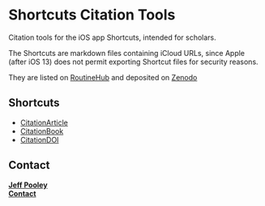 # Shortcuts Citation Tools

Citation tools for the iOS app Shortcuts, intended for scholars.

The Shortcuts are markdown files containing iCloud URLs, since Apple (after iOS 13) does not permit exporting Shortcut files for security reasons.

They are listed on [RoutineHub](https://routinehub.co) and deposited on [Zenodo](https://zenodo.org/record/3555602#.XgvrWi9OmfA)

## Shortcuts

* [CitationArticle](https://github.com/jeffpooley/shortcuts-citation-tools/blob/master/CitationArticle_shortcut.md)
* [CitationBook](https://github.com/jeffpooley/shortcuts-citation-tools/blob/master/CitationBook_shortcut.md)
* [CitationDOI]()

## Contact

**[Jeff Pooley](https://jeffpooley.com)**    
**[Contact](mailto:pooley@muhlenberg.edu)**    
